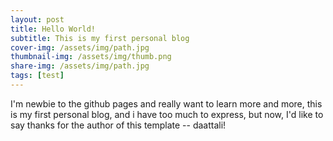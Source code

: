 ```yaml
---
layout: post
title: Hello World!
subtitle: This is my first personal blog
cover-img: /assets/img/path.jpg
thumbnail-img: /assets/img/thumb.png
share-img: /assets/img/path.jpg
tags: [test]
---
```


I'm newbie to the github pages and really want to learn more and more, this is my first personal blog, and i have too much to express, but now, I'd like to say thanks for the author of this template -- daattali!
